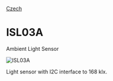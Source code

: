 
[Czech](./README.cs.md)
<!--- module --->
# ISL03A
<!--- Emodule --->

<!--- subtitle --->Ambient Light Sensor<!--- Esubtitle --->

![ISL03A](/doc/img/20170122_121441.jpg)

<!--- description --->Light sensor with I2C interface to 168 klx.<!--- Edescription --->
            